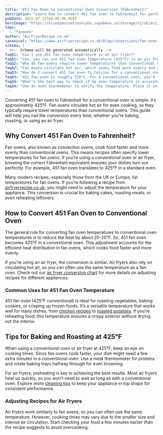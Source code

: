 ```yaml
---
title: "451 Fan Oven to Conventional Oven Conversion (Fahrenheit)"
description: "Learn how to convert 451 fan oven to Fahrenheit for perfect baking results every time. Get the exact temperature and tips for air fryers too!"
pubDate: 2025-07-25T00:00:00.000Z
heroImage: "https://klueoymssxwfnxsvcyhv.supabase.co/storage/v1/object/public/Shmucket/451-fan-oven-to-conventional-oven-conversion-fahrenheit.png"
tags:
  - "fanoven"
author: "AirFryerRecipe.co.uk"
canonical: "https://www.airfryerrecipe.co.uk/blog/conversions/fan-oven-to-fahrenheit/451-fan-oven-to-conventional-oven-conversion-fahrenheit"
schema: |
  <!-- Schema will be generated automatically -->
faqQ1: "Can I use 451 fan oven temperature in an air fryer?"
faqA1: "Yes, you can use 451 fan oven temperature (425°F) in an air fryer. Air fryers operate similarly to fan ovens, circulating hot air for even cooking. Just keep an eye on cooking times, as air fryers may cook faster due to their compact size."
faqQ2: "Why do fan ovens require lower temperatures than conventional ovens?"
faqA2: "Fan ovens circulate hot air, which cooks food more evenly and quickly than conventional ovens. This means you can often reduce the temperature by 20-25°F to achieve the same results. It’s a more energy-efficient way to cook."
faqQ3: "How do I convert 451 fan oven to Celsius for a conventional oven?"
faqA3: "451 fan oven is roughly 220°C. For a conventional oven, you’d typically reduce this to around 200°C (425°F). This adjustment ensures your food cooks evenly without burning or drying out."
faqQ4: "What’s the best way to check if my oven temperature is accurate?"
faqA4: "Use an oven thermometer to verify the temperature. Place it in the center of the oven and preheat to the desired temperature. If there’s a discrepancy, you may need to calibrate your oven or adjust cooking times accordingly."
---
```

<p>Converting 451 fan oven to Fahrenheit for a conventional oven is simple: it’s approximately 425°F. Fan ovens circulate hot air for even cooking, so they typically require lower temperatures than conventional ovens. This guide will help you nail the conversion every time, whether you’re baking, roasting, or using an air fryer.</p>

<h2>Why Convert 451 Fan Oven to Fahrenheit?</h2>  
<p>Fan ovens, also known as convection ovens, cook food faster and more evenly than conventional ovens. This means recipes often specify lower temperatures for fan ovens. If you’re using a conventional oven or air fryer, knowing the correct Fahrenheit equivalent ensures your dishes turn out perfectly. For example, 451 fan oven translates to 425°F in a standard oven.</p>  
<p>Many modern recipes, especially those from the UK or Europe, list temperatures for fan ovens. If you’re following a recipe from <a href=https://www.airfryerrecipe.co.uk/recipes>airfryerrecipe.co.uk</a>, you might need to adjust the temperature for your appliance. This conversion is crucial for baking cakes, roasting meats, or even reheating leftovers.</p>

<h2>How to Convert 451 Fan Oven to Conventional Oven</h2>  
<p>The general rule for converting fan oven temperatures to conventional oven temperatures is to reduce the heat by about 20-25°F. So, 451 fan oven becomes 425°F in a conventional oven. This adjustment accounts for the efficient heat distribution in fan ovens, which cooks food faster and more evenly.</p>  
<p>If you’re using an air fryer, the conversion is similar. Air fryers also rely on circulating hot air, so you can often use the same temperature as a fan oven. Check out our <a href=https://www.airfryerrecipe.co.uk/air-fryer-conversion-chart>air fryer conversion chart</a> for more details on adjusting recipes for different appliances.</p>

<h3>Common Uses for 451 Fan Oven Temperature</h3>  
<p>451 fan oven (425°F conventional) is ideal for roasting vegetables, baking cookies, or crisping up frozen foods. It’s a versatile temperature that works well for many dishes, from <a href=https://www.airfryerrecipe.co.uk/recipe-category/chicken>chicken recipes</a> to <a href=https://www.airfryerrecipe.co.uk/recipe-category/potatoes>roasted potatoes</a>. If you’re reheating food, this temperature ensures a crispy exterior without drying out the interior.</p>

<h2>Tips for Baking and Roasting at 425°F</h2>  
<p>When using a conventional oven or air fryer at 425°F, keep an eye on cooking times. Since fan ovens cook faster, your dish might need a few extra minutes in a conventional oven. Use a meat thermometer for proteins and rotate baking trays halfway through for even browning.</p>  
<p>For air fryers, preheating is key to achieving the best results. Most air fryers heat up quickly, so you won’t need to wait as long as with a conventional oven. Explore more <a href=https://www.airfryerrecipe.co.uk/air-fryer-cleaner>cleaning tips</a> to keep your appliance in top shape for consistent performance.</p>

<h3>Adjusting Recipes for Air Fryers</h3>  
<p>Air fryers work similarly to fan ovens, so you can often use the same temperature. However, cooking times may vary due to the smaller size and intense air circulation. Start checking your food a few minutes earlier than the recipe suggests to avoid overcooking.</p>
